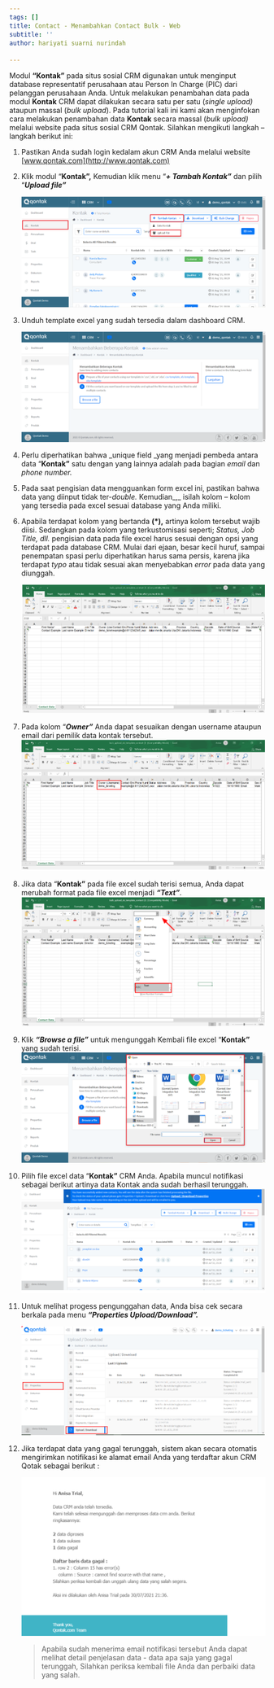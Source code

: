 ```yaml
---
tags: []
title: Contact - Menambahkan Contact Bulk - Web
subtitle: ''
author: hariyati suarni nurindah

---
```

Modul **“Kontak”** pada situs sosial CRM digunakan untuk menginput database representatif perusahaan atau Person In Charge (PIC) dari pelanggan perusahaan Anda. Untuk melakukan penambahan data pada modul **Kontak** CRM dapat dilakukan secara satu per satu (_single upload)_ ataupun massal (_bulk upload_). Pada tutorial kali ini kami akan menginfokan cara melakukan penambahan data **Kontak** secara massal (_bulk upload)_ melalui website pada situs sosial CRM Qontak. Silahkan mengikuti langkah – langkah berikut ini:

 1. Pastikan Anda sudah login kedalam akun CRM Anda melalui website [www.qontak.com](http://www.qontak.com)
 2. Klik modul “**Kontak”,** Kemudian klik menu “**_+ Tambah Kontak”_** dan pilih “**_Upload file”_**

    ![](/uploads/bulkontak10-1.PNG)
 3. Unduh template excel yang sudah tersedia dalam dashboard CRM.

    ![](/uploads/bulkontak2.PNG)
 4. Perlu diperhatikan bahwa _unique field _yang menjadi pembeda antara data “**Kontak”** satu dengan yang lainnya adalah pada bagian _email_ dan _phone number._
 5. Pada saat pengisian data mengguankan form excel ini, pastikan bahwa data yang diinput tidak ter-_double._ Kemudian_,_ isilah kolom – kolom yang tersedia pada excel sesuai database yang Anda miliki.
 6. Apabila terdapat kolom yang bertanda **(*),** artinya kolom tersebut wajib diisi. Sedangkan pada kolom yang terkustomisasi seperti; _Status, Job Title, dll._ pengisian data pada file excel harus sesuai dengan opsi yang terdapat pada database CRM. Mulai dari ejaan, besar kecil huruf, sampai penempatan spasi perlu diperhatikan harus sama persis, karena jika terdapat _typo_ atau tidak sesuai akan menyebabkan _error_ pada data yang diunggah.

    ![](/uploads/bulkontak4.PNG)
 7. Pada kolom “**_Owner”_** Anda dapat sesuaikan dengan username ataupun email dari pemilik data kontak tersebut.  
    ![](/uploads/bulkontak5.PNG)
 8. Jika data “**Kontak”** pada file excel sudah terisi semua, Anda dapat merubah format pada file excel menjadi **_“Text”_**_._  
    ![](/uploads/bulkontak6.PNG)
 9. Klik **_“Browse a file”_** untuk mengunggah Kembali file excel “**Kontak”** yang sudah terisi.  
    ![](/uploads/bulkontak3.PNG)
10. Pilih file excel data “**Kontak”** CRM Anda. Apabila muncul notifikasi sebagai berikut artinya data Kontak anda sudah berhasil terunggah.  
    ![](/uploads/bulkontak7.PNG)
11. Untuk melihat progess pengunggahan data, Anda bisa cek secara berkala pada menu **_“Properties Upload/Download”._**

    ![](/uploads/bulkontak8.PNG)
12. Jika terdapat data yang gagal terunggah, sistem akan secara otomatis mengirimkan notifikasi ke alamat email Anda yang terdaftar akun CRM Qotak sebagai berikut :

    ![](/uploads/bulkontak9.PNG)

    > Apabila sudah menerima email notifikasi tersebut Anda dapat melihat detail penjelasan data - data apa saja yang gagal terunggah, Silahkan periksa kembali file Anda dan perbaiki data yang salah.